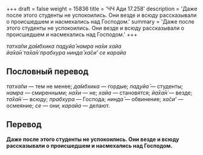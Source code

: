 +++
draft = false
weight = 15836
title = 'ЧЧ Ади 17.258'
description = 'Даже после этого студенты не успокоились. Они везде и всюду рассказывали о происшедшем и насмехались над Господом.'
summary = 'Даже после этого студенты не успокоились. Они везде и всюду рассказывали о происшедшем и насмехались над Господом.'
+++

_татха̄пи да̄мбхика пад̣уйа̄ намра на̄хи хайа  
йа̄ха̄н̇ та̄ха̄н̇ прабхура нинда̄ ха̄си’ се карайа_

## Пословный перевод

_татха̄пи_ — тем не менее; _да̄мбхика_ — гордые; _пад̣уйа̄_ — студенты; _намра_ — смиренными; _на̄хи_ — не; _хайа_ — становятся; _йа̄ха̄н̇_ — везде; _та̄ха̄н̇_ — всюду; _прабхура_ — Господа; _нинда̄_ — обвинение; _ха̄си’_ — осмеяние; _се_ — они; _карайа_ — делают.

## Перевод

**Даже после этого студенты не успокоились. Они везде и всюду рассказывали о происшедшем и насмехались над Господом.**

